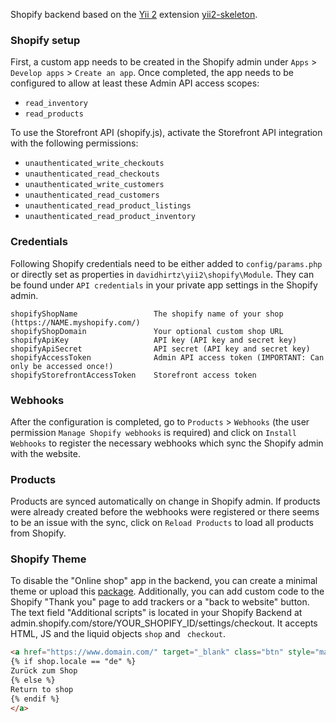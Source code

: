 Shopify backend based on the [Yii 2](http://www.yiiframework.com/) extension [yii2-skeleton](https://github.com/davidhirtz/yii2-skeleton/).

### Shopify setup

First, a custom app needs to be created in the Shopify admin under `Apps` > `Develop apps` > `Create an app`. Once
completed, the app needs to be configured to allow at least these Admin API access scopes:

- `read_inventory`
- `read_products`

To use the Storefront API (shopify.js), activate the Storefront API integration with the following permissions:

- `unauthenticated_write_checkouts`
- `unauthenticated_read_checkouts`
- `unauthenticated_write_customers`
- `unauthenticated_read_customers`
- `unauthenticated_read_product_listings`
- `unauthenticated_read_product_inventory`

### Credentials

Following Shopify credentials need to be either added to `config/params.php` or directly set as properties in
`davidhirtz\yii2\shopify\Module`. They can be found under `API credentials` in your private app settings in the Shopify
admin.

    shopifyShopName                 The shopify name of your shop (https://NAME.myshopify.com/)
    shopifyShopDomain               Your optional custom shop URL
    shopifyApiKey                   API key (API key and secret key)
    shopifyApiSecret                API secret (API key and secret key)
    shopifyAccessToken              Admin API access token (IMPORTANT: Can only be accessed once!)
    shopifyStorefrontAccessToken    Storefront access token

### Webhooks

After the configuration is completed, go to `Products` > `Webhooks` (the user permission `Manage Shopify webhooks` is
required) and click on `Install Webhooks` to register the necessary webhooks which sync the Shopify admin with the website.

### Products

Products are synced automatically on change in Shopify admin. If products were already created before the webhooks were
registered or there seems to be an issue with the sync, click on `Reload Products` to load all products from Shopify.

### Shopify Theme

To disable the "Online shop" app in the backend, you can create a minimal theme or upload this [package](https://github.com/instantcommerce/shopify-headless-theme). Additionally, you can add custom code to the Shopify "Thank you" page to add trackers or a "back to website" button. The text field "Additional scripts" is located in your Shopify Backend at admin.shopify.com/store/YOUR_SHOPIFY_ID/settings/checkout. It accepts HTML, JS and the liquid objects `shop` and ` checkout`.

```html
<a href="https://www.domain.com/" target="_blank" class="btn" style="margin-top:30px">
{% if shop.locale == "de" %}
Zurück zum Shop
{% else %}
Return to shop
{% endif %}
</a>
```
